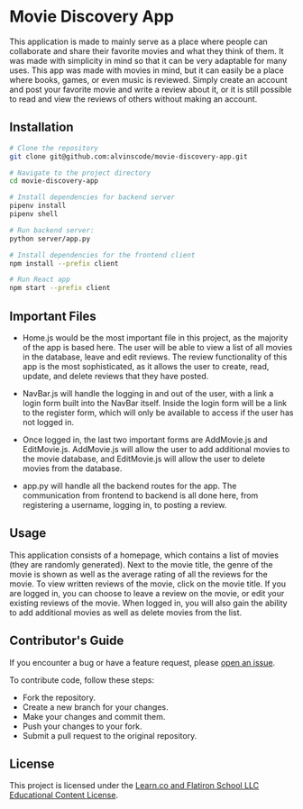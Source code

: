 # Movie Discovery App

This application is made to mainly serve as a place where people can collaborate
and share their favorite movies and what they think of them. It was made with
simplicity in mind so that it can be very adaptable for many uses. This app
was made with movies in mind, but it can easily be a place where books, games,
or even music is reviewed. Simply create an account and post your favorite
movie and write a review about it, or it is still possible to read and view
the reviews of others without making an account.

## Installation

```bash
# Clone the repository
git clone git@github.com:alvinscode/movie-discovery-app.git

# Navigate to the project directory
cd movie-discovery-app

# Install dependencies for backend server
pipenv install
pipenv shell

# Run backend server:
python server/app.py

# Install dependencies for the frontend client
npm install --prefix client

# Run React app
npm start --prefix client
```

## Important Files

- Home.js would be the most important file in this project, as the majority
of the app is based here. The user will be able to view a list of all movies
in the database, leave and edit reviews. The review functionality of this app
is the most sophisticated, as it allows the user to create, read, update, and
delete reviews that they have posted.

- NavBar.js will handle the logging in and out of the user, with a link a
login form built into the NavBar itself. Inside the login form will be a
link to the register form, which will only be available to access if the
user has not logged in.

- Once logged in, the last two important forms are AddMovie.js and EditMovie.js.
AddMovie.js will allow the user to add additional movies to the movie database,
and EditMovie.js will allow the user to delete movies from the database.

- app.py will handle all the backend routes for the app. The communication from
frontend to backend is all done here, from registering a username, logging in, 
to posting a review. 

## Usage

This application consists of a homepage, which contains a list of movies (they 
are randomly generated). Next to the movie title, the genre of the movie is shown
as well as the average rating of all the reviews for the movie. To view written
reviews of the movie, click on the movie title. If you are logged in, you can
choose to leave a review on the movie, or edit your existing reviews of the
movie. When logged in, you will also gain the ability to add additional movies
as well as delete movies from the list.

## Contributor's Guide

If you encounter a bug or have a feature request, please [open an issue](https://github.com/alvinscode/movie-discovery-app/issues).

To contribute code, follow these steps:

- Fork the repository.
- Create a new branch for your changes.
- Make your changes and commit them.
- Push your changes to your fork.
- Submit a pull request to the original repository.

## License

This project is licensed under the [Learn.co and Flatiron School LLC Educational Content License](https://learn.co/content-license).
